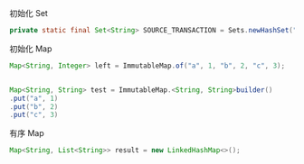 初始化 Set

```java
private static final Set<String> SOURCE_TRANSACTION = Sets.newHashSet("持仓盈亏", "自选股");


```



 初始化 Map

```java
Map<String, Integer> left = ImmutableMap.of("a", 1, "b", 2, "c", 3);


Map<String, String> test = ImmutableMap.<String, String>builder()
.put("a", 1)
.put("b", 2)
.put("c", 3)
```



有序 Map

```java
Map<String, List<String>> result = new LinkedHashMap<>();
```

